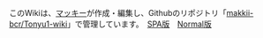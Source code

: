 
このWikiは、[マッキー](https://www.tonyu.jp/project/userInfo.cgi?user=mkns&)が作成・編集し、Githubのリポジトリ「[makkii-bcr/Tonyu1-wiki](https://github.com/makkii-bcr/Tonyu1-wiki)」で管理しています。　[SPA版](./)　[Normal版](./index0.html)
